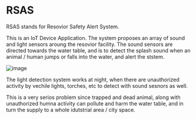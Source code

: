 # RSAS
RSAS stands for Resovior Safety Alert System.

This is an IoT Device Application. The system proposes an array of sound and light sensors aroung the resovior facility. The sound sensors are directed towards the water table, and is to detect the splash sound when an animal / human jumps or falls into the water, and alert the ststem.

![image](https://user-images.githubusercontent.com/65479883/177723187-9bbc84a6-fb7e-426e-9242-ad2b741f92ec.png)


The light detection system works at night, when there are unauthorized activity by vechile lights, torches, etc to detect with sound sesnors as well.

This is a very serios problem since trapped and dead animal, along with unauthorized humna activity can pollute and harm the water table, and in turn the supply to a whole idutstrial area / city space.
